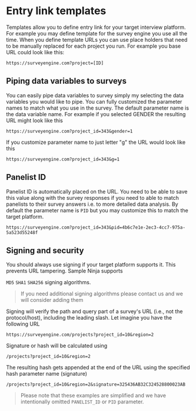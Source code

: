 # Entry link templates
Templates allow you to define entry link for your target interview platform. For example you may define template for the survey engine you use all the time. When you define template URLs you can use place holders that need to be manually replaced for each project you run. For example you base URL could look like this:

`https://surveyengine.com?project=[ID]`

## Piping data variables to surveys
You can easily pipe data variables to survey simply my selecting the data variables you would like to pipe. You can fully customized the parameter names to match what you use in the survey. The default parameter name is the data variable name. For example if you selected GENDER the resulting URL might look like this

`https://surveyengine.com?project_id=343&gender=1`

If you customize parameter name to just letter "g" the URL would look like this

`https://surveyengine.com?project_id=343&g=1`
## Panelist ID
Panelist ID is automatically placed on the URL. You need to be able to save this value along with the survey responses if you need to able to match panelists to their survey answers i.e. to more detailed data analysis. By default the parameter name is `PID` but you may customize this to match the target platform.

`https://surveyengine.com?project_id=343&pid=4b6c7e1e-2ec3-4cc7-975a-5a523d55248f`

## Signing and security
You should always use signing if your target platform supports it. This prevents URL tampering. Sample Ninja supports

`MD5` `SHA1` `SHA256` signing algorithms.

> If you need additional signing algorithms please contact us and we will consider adding them

Signing will verify the path and query part of a survey's URL (i.e., not the protocol/host), including the leading slash. Let imagine you have the following URL

`https://surveyengine.com/projects?project_id=10&region=2`

Signature or hash will be calculated using

`/projects?project_id=10&region=2`

The resulting hash gets appended at the end of the URL using the specified hash parameter name (signature)

`/projects?project_id=10&region=2&signature=325436AB32C324528800023AB`

> Please note that these examples are simplified and we have intentionally omitted `PANELIST_ID` or `PID` parameter.